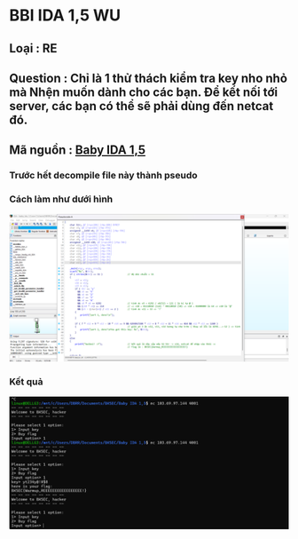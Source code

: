 # BBI IDA 1,5 WU

## Loại : RE

## Question : Chỉ là 1 thử thách kiểm tra key nho nhỏ mà Nhện muốn dành cho các bạn. Để kết nối tới server, các bạn có thể sẽ phải dùng đến netcat đó.

## Mã nguồn : [Baby IDA 1,5](./Baby_IDA_1,5)

### Trước hết decompile file này thành pseudo 

### Cách làm như dưới hình

![](baby_ida_mot_phay_5.png)

### Kết quả 

![](kqua.png)

